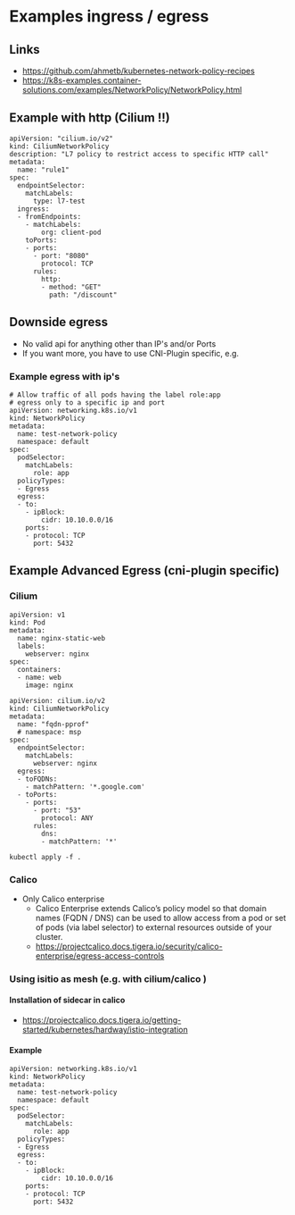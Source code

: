 # Examples ingress / egress 

## Links 

  * https://github.com/ahmetb/kubernetes-network-policy-recipes
  * https://k8s-examples.container-solutions.com/examples/NetworkPolicy/NetworkPolicy.html

## Example with http (Cilium !!) 

```
apiVersion: "cilium.io/v2"
kind: CiliumNetworkPolicy
description: "L7 policy to restrict access to specific HTTP call"
metadata:
  name: "rule1"
spec:
  endpointSelector:
    matchLabels:
      type: l7-test
  ingress:
  - fromEndpoints:
    - matchLabels:
        org: client-pod
    toPorts:
    - ports:
      - port: "8080"
        protocol: TCP
      rules:
        http:
        - method: "GET"
          path: "/discount"
```          
   
## Downside egress 

  * No valid api for anything other than IP's and/or Ports
  * If you want more, you have to use CNI-Plugin specific, e.g. 

### Example egress with ip's 

```
# Allow traffic of all pods having the label role:app
# egress only to a specific ip and port 
apiVersion: networking.k8s.io/v1
kind: NetworkPolicy
metadata:
  name: test-network-policy
  namespace: default
spec:
  podSelector:
    matchLabels:
      role: app
  policyTypes:
  - Egress
  egress:
  - to:
    - ipBlock:
        cidr: 10.10.0.0/16
    ports:
    - protocol: TCP 
      port: 5432
```

## Example Advanced Egress (cni-plugin specific) 

### Cilium

```
apiVersion: v1
kind: Pod
metadata:
  name: nginx-static-web
  labels:
    webserver: nginx
spec:
  containers:
  - name: web
    image: nginx
```

```
apiVersion: cilium.io/v2
kind: CiliumNetworkPolicy
metadata:
  name: "fqdn-pprof"
  # namespace: msp
spec:
  endpointSelector:
    matchLabels:
      webserver: nginx
  egress:
  - toFQDNs:
    - matchPattern: '*.google.com'
  - toPorts:
    - ports:
      - port: "53"
        protocol: ANY
      rules:
        dns:
        - matchPattern: '*'
```

```
kubectl apply -f .
```

### Calico 

  * Only Calico enterprise 
    * Calico Enterprise extends Calico’s policy model so that domain names (FQDN / DNS) can be used to allow access from a pod or set of pods (via label selector) to external resources outside of your cluster.
    * https://projectcalico.docs.tigera.io/security/calico-enterprise/egress-access-controls

### Using isitio as mesh (e.g. with cilium/calico )

#### Installation of sidecar in calico 

  * https://projectcalico.docs.tigera.io/getting-started/kubernetes/hardway/istio-integration

#### Example 

```
apiVersion: networking.k8s.io/v1
kind: NetworkPolicy
metadata:
  name: test-network-policy
  namespace: default
spec:
  podSelector:
    matchLabels:
      role: app
  policyTypes:
  - Egress
  egress:
  - to:
    - ipBlock:
        cidr: 10.10.0.0/16
    ports:
    - protocol: TCP 
      port: 5432
```

